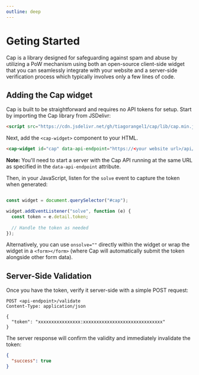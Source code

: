 ```yaml
---
outline: deep
---
```


# Geting Started
Cap is a library designed for safeguarding against spam and abuse by utilizing a PoW mechanism using both an open-source client-side widget that you can seamlessly integrate with your website and a server-side verification process which typically involves only a few lines of code.

## Adding the Cap widget

Cap is built to be straightforward and requires no API tokens for setup. Start by importing the Cap library from JSDelivr:

```html
<script src="https://cdn.jsdelivr.net/gh/tiagorangel1/cap/lib/cap.min.js"></script>
```

Next, add the `<cap-widget>` component to your HTML.

```html
<cap-widget id="cap" data-api-endpoint="https://<your website url>/api/"></cap-widget>
```

**Note:** You'll need to start a server with the Cap API running at the same URL as specified in the `data-api-endpoint` attribute.

Then, in your JavaScript, listen for the `solve` event to capture the token when generated:

```js

const widget = document.querySelector("#cap");

widget.addEventListener("solve", function (e) { 
  const token = e.detail.token;
  
  // Handle the token as needed
});
```

Alternatively, you can use `onsolve=""` directly within the widget or wrap the widget in a `<form></form>` (where Cap will automatically submit the token alongside other form data).


## Server-Side Validation

Once you have the token, verify it server-side with a simple POST request:

```http
POST <api-endpoint>/validate
Content-Type: application/json

{
  "token": "xxxxxxxxxxxxxxxx:xxxxxxxxxxxxxxxxxxxxxxxxxxxxxx"
}
```

The server response will confirm the validity and immediately invalidate the token:

```json
{
  "success": true
}
```